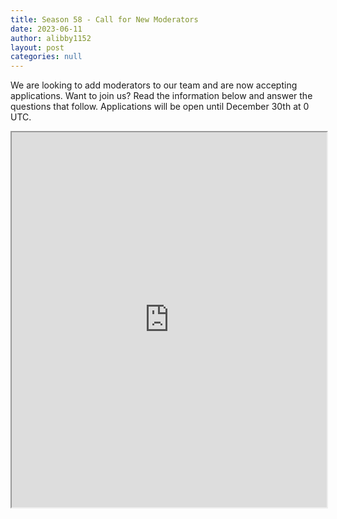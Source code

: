 ```yaml
---
title: Season 58 - Call for New Moderators
date: 2023-06-11
author: alibby1152
layout: post
categories: null
---
```

We are looking to add moderators to our team and are now accepting applications. Want to join us? Read the information below and answer the questions that follow. Applications will be open until December 30th at 0 UTC. 

<iframe src="https://docs.google.com/forms/d/e/1FAIpQLSfHYL3ZJ8ayYy6mlbiQwBAoZzyMAAzPJYDx8cBOhg4mc2gMhg/viewform?embedded=true" width="100%" height="600">Loading…</iframe>